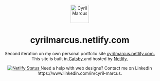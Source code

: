 <p align="center">
  <a href="https://www.linkedin.com/in/cyril-marcus/">
    <img alt="Cyril Marcus" src="src/images/favicon.ico" width="60" />
  </a>
</p>
<h1 align="center">
  cyrilmarcus.netlify.com
</h1>

<p align="center">
  Second iteration on my own personal portfolio site
<a href="https://cyrilmarcus.netlify.com/" target="_blank"> cyrilmarcus.netlify.com.</a>
  This site is built in<a href="https://www.gatsbyjs.org/" target="_blank"> Gatsby </a> and hosted by <a href="https://www.netlify.com/" target="_blank"> Netlify. </a>
</p>
<p align="center">
  <a href="https://app.netlify.com/sites/cyrilmarcus/deploys" target="_blank">
    <img src="https://api.netlify.com/api/v1/badges/2ad70956-0d4f-48c3-89d9-12b59aa95369/deploy-status" alt="Netlify Status" />
  </a>
  Need a help with web designs? Contact me on LinkedIn https://www.linkedin.com/in/cyril-marcus.
</p>
